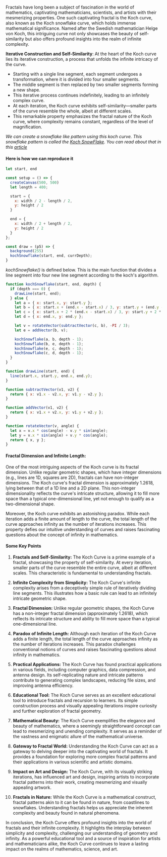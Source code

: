 Fractals have long been a subject of fascination in the world of mathematics, captivating mathematicians, scientists, and artists with their mesmerizing properties. One such captivating fractal is the Koch curve, also known as the Koch snowflake curve, which holds immense mathematical significance. Named after the Swedish mathematician Helge von Koch, this intriguing curve not only showcases the beauty of self-similarity but also offers profound insights into the realm of infinite complexity.

**Iterative Construction and Self-Similarity**:
At the heart of the Koch curve lies its iterative construction, a process that unfolds the infinite intricacy of the curve. 
- Starting with a single line segment, each segment undergoes a transformation, where it is divided into four smaller segments.
- The middle segment is then replaced by two smaller segments forming a new shape.
- This iterative process continues indefinitely, leading to an infinitely complex curve.
- At each iteration, the Koch curve exhibits self-similarity—smaller parts of the curve resemble the whole, albeit at different scales.
- This remarkable property emphasizes the fractal nature of the Koch curve, where complexity remains constant, regardless of the level of magnification.

*We can create a snowflake like pattern using this koch curve. This snowflake pattern is called the [Koch SnowFlake](/sketch/koch_snowflake). You can read about that in this [article](/sketch/koch_snowflake)*

#### Here is how we can reproduce it

```js
let start, end

const setup = () => {  
  createCanvas(500, 500)
  let length = 400;

  start = {
    x: width / 2 - length / 2,
    y: height / 2
  }

  end = {
    x: width / 2 + length / 2,
    y: height / 2
  }
};

const draw = (p5) => {
  background(255)
  kochSnowflake(start, end, currDepth);
}

```
*kochSnowflake()* is defined below. This is the main function that divides a line segment into four new line segment according to the koch's algorithm.

```js
function kochSnowflake(start, end, depth) {
  if (depth === 0) {
    drawLine(start, end);
  } else {
    let a = { x: start.x, y: start.y };
    let b = { x: start.x + (end.x - start.x) / 3, y: start.y + (end.y - start.y) / 3 };
    let c = { x: start.x + 2 * (end.x - start.x) / 3, y: start.y + 2 * (end.y - start.y) / 3 };
    let d = { x: end.x, y: end.y };

    let v = rotateVector(subtractVector(c, b), -PI / 3);
    let e = addVector(b, v);

    kochSnowflake(a, b, depth - 1);
    kochSnowflake(b, e, depth - 1);
    kochSnowflake(e, c, depth - 1);
    kochSnowflake(c, d, depth - 1);
  }
}

function drawLine(start, end) {
  line(start.x, start.y, end.x, end.y);
}

function subtractVector(v1, v2) {
  return { x: v1.x - v2.x, y: v1.y - v2.y };
}

function addVector(v1, v2) {
  return { x: v1.x + v2.x, y: v1.y + v2.y };
}

function rotateVector(v, angle) {
  let x = v.x * cos(angle) - v.y * sin(angle);
  let y = v.x * sin(angle) + v.y * cos(angle);
  return { x, y };
}
```

#### Fractal Dimension and Infinite Length:
One of the most intriguing aspects of the Koch curve is its fractal dimension. Unlike regular geometric shapes, which have integer dimensions (e.g., lines are 1D, squares are 2D), fractals can have non-integer dimensions. The Koch curve's fractal dimension is approximately 1.2618, lying between that of a 1D line and a 2D plane. This non-integer dimensionality reflects the curve's intricate structure, allowing it to fill more space than a typical one-dimensional line, yet not enough to qualify as a two-dimensional shape.

Moreover, the Koch curve exhibits an astonishing paradox. While each iteration adds a finite amount of length to the curve, the total length of the curve approaches infinity as the number of iterations increases. This property defies our intuitive understanding of curves and raises fascinating questions about the concept of infinity in mathematics.

#### Some Key Points

1. **Fractals and Self-Similarity:** The Koch Curve is a prime example of a fractal, showcasing the property of self-similarity. At every iteration, smaller parts of the curve resemble the entire curve, albeit at different scales. This characteristic is fundamental to understanding fractals.

2. **Infinite Complexity from Simplicity:** The Koch Curve's infinite complexity arises from a deceptively simple rule of iteratively dividing line segments. This illustrates how a basic rule can lead to an infinitely intricate geometric shape.

3. **Fractal Dimension:** Unlike regular geometric shapes, the Koch Curve has a non-integer fractal dimension (approximately 1.2618), which reflects its intricate structure and ability to fill more space than a typical one-dimensional line.

4. **Paradox of Infinite Length:** Although each iteration of the Koch Curve adds a finite length, the total length of the curve approaches infinity as the number of iterations increases. This paradox challenges conventional notions of curves and raises fascinating questions about infinity in mathematics.

5. **Practical Applications:** The Koch Curve has found practical applications in various fields, including computer graphics, data compression, and antenna design. Its self-replicating nature and intricate patterns contribute to generating complex landscapes, reducing file sizes, and improving antenna efficiency.

6. **Educational Tool:** The Koch Curve serves as an excellent educational tool to introduce fractals and recursion to learners. Its simple construction process and visually appealing iterations inspire curiosity and further exploration of fractal geometry.

7. **Mathematical Beauty:** The Koch Curve exemplifies the elegance and beauty of mathematics, where a seemingly straightforward concept can lead to mesmerizing and unending complexity. It serves as a reminder of the vastness and enigmatic allure of the mathematical universe.

8. **Gateway to Fractal World:** Understanding the Koch Curve can act as a gateway to delving deeper into the captivating world of fractals. It provides a foundation for exploring more complex fractal patterns and their applications in various scientific and artistic domains.

9. **Impact on Art and Design:** The Koch Curve, with its visually striking iterations, has influenced art and design, inspiring artists to incorporate fractal patterns into their work, creating mesmerizing and visually appealing artwork.

10. **Fractals in Nature:** While the Koch Curve is a mathematical construct, fractal patterns akin to it can be found in nature, from coastlines to snowflakes. Understanding fractals helps us appreciate the inherent complexity and beauty found in natural phenomena.

In conclusion, the Koch Curve offers profound insights into the world of fractals and their infinite complexity. It highlights the interplay between simplicity and complexity, challenging our understanding of geometry and infinity. As a powerful educational tool and a source of inspiration for artists and mathematicians alike, the Koch Curve continues to leave a lasting impact on the realms of mathematics, science, and art.